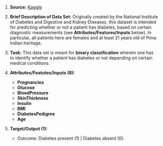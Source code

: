 1. __Source:__ [Kaggle](https://www.kaggle.com/uciml/pima-indians-diabetes-database) 

2. __Brief Description of Data Set:__
Originally created by the National Institute of Diabetes and Digestive and Kidney Diseases, this 
dataset is intended for predicting whether or not a patient has diabetes, based on certain diagnostic 
measurements (see __Attributes/Features/Inputs__ below). 
In particular, all patients here are females and at least 21 years old of Pima Indian heritage.

3. __Task:__
This data set is meant for __binary classification__ wherein one has to identify whether a patient has 
diabetes or not depending on certain medical conditions.

4. __Attributes/Featutes/Inputs (8):__
	* __Pregnancies__
	* __Glucose__
	* __BloodPressure__
	* __SkinThickness__
	* __Insulin__
	* __BMI__
	* __DiabetesPedigree__
	* __Age__

5. __Target/Output (1):__
	* Outcome: Diabetes present (1) | Diabetes absent (0).
